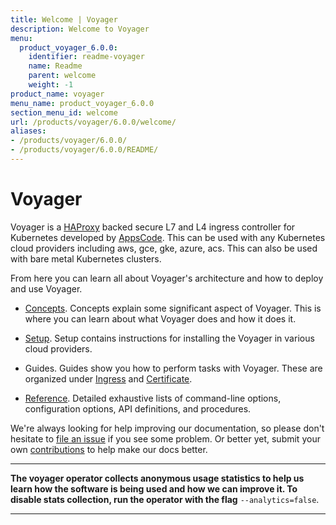 ```yaml
---
title: Welcome | Voyager
description: Welcome to Voyager
menu:
  product_voyager_6.0.0:
    identifier: readme-voyager
    name: Readme
    parent: welcome
    weight: -1
product_name: voyager
menu_name: product_voyager_6.0.0
section_menu_id: welcome
url: /products/voyager/6.0.0/welcome/
aliases:
- /products/voyager/6.0.0/
- /products/voyager/6.0.0/README/
---
```


# Voyager

Voyager is a [HAProxy](http://www.haproxy.org/) backed secure L7 and L4 ingress controller for Kubernetes developed by [AppsCode](https://appscode.com). This can be used with any Kubernetes cloud providers including aws, gce, gke, azure, acs. This can also be used with bare metal Kubernetes clusters.

From here you can learn all about Voyager's architecture and how to deploy and use Voyager.

- [Concepts](/products/voyager/6.0.0/concepts/). Concepts explain some significant aspect of Voyager. This
is where you can learn about what Voyager does and how it does it.

- [Setup](/products/voyager/6.0.0/setup/). Setup contains instructions for installing
  the Voyager in various cloud providers.

- Guides. Guides show you how to perform tasks with Voyager. These are organized under [Ingress](/products/voyager/6.0.0/guides/ingress) and [Certificate](/products/voyager/6.0.0/guides/certificate).

- [Reference](/products/voyager/6.0.0/reference/). Detailed exhaustive lists of
command-line options, configuration options, API definitions, and procedures.

We're always looking for help improving our documentation, so please don't hesitate to
[file an issue](https://github.com/appscode/voyager/issues/new) if you see some problem.
Or better yet, submit your own [contributions](/products/voyager/6.0.0/CONTRIBUTING) to help
make our docs better.

---

**The voyager operator collects anonymous usage statistics to help us learn how the software is being used and how we can improve it.
To disable stats collection, run the operator with the flag** `--analytics=false`.

---
